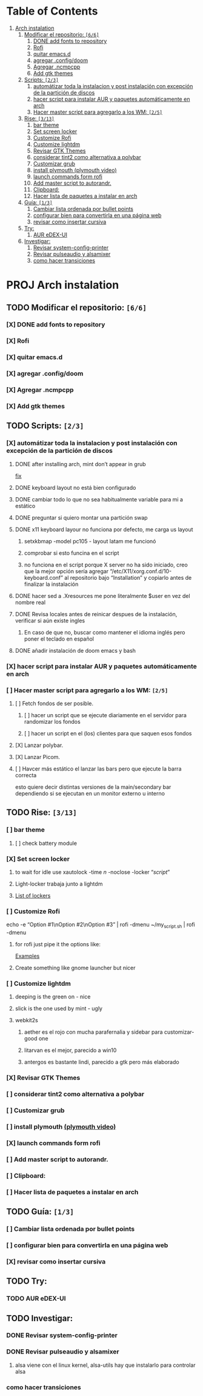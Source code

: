 
# Table of Contents

1.  [Arch instalation](#org9b1f841)
    1.  [Modificar el repositorio: <code>[6/6]</code>](#org142d7ea)
        1.  [DONE add fonts to repository](#orgde2ecc6)
        2.  [Rofi](#orgece9c7a)
        3.  [quitar emacs.d](#org1983917)
        4.  [agregar .config/doom](#org0983600)
        5.  [Agregar .ncmpcpp](#orgcb0d4b8)
        6.  [Add gtk themes](#orgaf98c87)
    2.  [Scripts: <code>[2/3]</code>](#orgcea7dba)
        1.  [automátizar toda la instalacion y post instalación con excepción de la partición de discos](#org38af487)
        2.  [hacer script para instalar AUR y paquetes automáticamente en arch](#orgec881b0)
        3.  [Hacer master script para agregarlo a los WM: <code>[2/5]</code>](#orge960657)
    3.  [Rise: <code>[3/13]</code>](#org31c967f)
        1.  [bar theme](#org330abc6)
        2.  [Set screen locker](#org4a4f782)
        3.  [Customize Rofi](#org4effc51)
        4.  [Customize lightdm](#org79c5815)
        5.  [Revisar GTK Themes](#org7ebcebd)
        6.  [considerar tint2 como alternativa a polybar](#org43a2275)
        7.  [Customizar grub](#org003c831)
        8.  [install plymouth (plymouth video)](#org9ea435f)
        9.  [launch commands form rofi](#orgd5a56ed)
        10. [Add master script to autorandr.](#org0c7d4d4)
        11. [Clipboard:](#org77ef043)
        12. [Hacer lista de paquetes a instalar en arch](#org1737621)
    4.  [Guía: <code>[1/3]</code>](#org290626c)
        1.  [Cambiar lista ordenada por bullet points](#orgff83a28)
        2.  [configurar bien para convertirla en una página web](#orgd9fbfff)
        3.  [revisar como insertar cursiva](#org019c0a8)
    5.  [Try:](#org721c5de)
        1.  [AUR eDEX-UI](#org2d0f793)
    6.  [Investigar:](#org6cfe4b1)
        1.  [Revisar system-config-printer](#org738fa1c)
        2.  [Revisar pulseaudio y alsamixer](#orge6b3fa4)
        3.  [como hacer transiciones](#org69b2a12)



<a id="org9b1f841"></a>

# PROJ Arch instalation


<a id="org142d7ea"></a>

## TODO Modificar el repositorio: <code>[6/6]</code>


<a id="orgde2ecc6"></a>

### [X] DONE add fonts to repository


<a id="orgece9c7a"></a>

### [X] Rofi


<a id="org1983917"></a>

### [X] quitar emacs.d


<a id="org0983600"></a>

### [X] agregar .config/doom


<a id="orgcb0d4b8"></a>

### [X] Agregar .ncmpcpp


<a id="orgaf98c87"></a>

### [X] Add gtk themes


<a id="orgcea7dba"></a>

## TODO Scripts: <code>[2/3]</code>


<a id="org38af487"></a>

### [X] automátizar toda la instalacion y post instalación con excepción de la partición de discos

1.  DONE after installing arch, mint don&rsquo;t appear in grub

    [fix](https://wiki.archlinux.org/index.php/GRUB#Detecting_other_operating_systems)

2.  DONE keyboard layout no está bien configurado

3.  DONE cambiar todo lo que no sea habitualmente variable para mi a estático

4.  DONE preguntar si quiero montar una partición swap

5.  DONE x11 keyboard layour no funciona por defecto, me carga us layout

    1.  setxkbmap -model pc105 - layout latam me funcionó
    
    2.  comprobar si esto funcina en el script
    
    3.  no funciona en el script porque X server no ha sido iniciado, creo que la mejor opción sería agregar &ldquo;/etc/X11/xorg.conf.d/10-keyboard.conf&rdquo; al repositorio bajo &ldquo;Installation&rdquo; y copiarlo antes de finalizar la instalación

6.  DONE hacer sed a .Xresources me pone literalmente $user en vez del nombre real

7.  DONE Revisa locales antes de reinicar despues de la instalación, verificar si aún existe ingles

    1.  En caso de que no, buscar como mantener el idioma inglés pero poner el teclado en español

8.  DONE añadir instalación de doom emacs y bash


<a id="orgec881b0"></a>

### [X] hacer script para instalar AUR y paquetes automáticamente en arch


<a id="orge960657"></a>

### [ ] Hacer master script para agregarlo a los WM: <code>[2/5]</code>

1.  [ ] Fetch fondos de ser posible.

    1.  [ ] hacer un script que se ejecute diariamente en el servidor para randomizar los fondos
    
    2.  [ ] hacer un script en el (los) clientes para que saquen esos fondos

2.  [X] Lanzar polybar.

3.  [X] Lanzar Picom.

4.  [ ] Havcer más estático el lanzar las bars pero que ejecute la barra correcta

    esto quiere decir distintas versiones de la main/secondary bar dependiendo si se ejecutan en un monitor externo u interno


<a id="org31c967f"></a>

## TODO Rise: <code>[3/13]</code>


<a id="org330abc6"></a>

### [ ] bar theme

1.  [ ] check battery module


<a id="org4a4f782"></a>

### [X] Set screen locker

1.  to wait for idle use xautolock -time *n* -noclose -locker &ldquo;*script*&rdquo;

2.  Light-locker trabaja junto a lightdm

3.  [List of lockers](https://wiki.archlinux.org/index.php/List_of_applications#Screen_lockers)


<a id="org4effc51"></a>

### [ ] Customize Rofi

echo -e &ldquo;Option #1\nOption #2\nOption #3&rdquo; | rofi -dmenu
~/my<sub>script.sh</sub> | rofi -dmenu

1.  for rofi just pipe it the options like:

    [Examples](https://github.com/adi1090x/rofi)

2.  Create something like gnome launcher but nicer


<a id="org79c5815"></a>

### [ ] Customize lightdm

1.  deeping is the green on - nice

2.  slick is the one used by mint - ugly

3.  webkit2s

    1.  aether es el rojo con mucha parafernalia y sidebar para customizar- good one
    
    2.  litarvan es el mejor, parecido a win10
    
    3.  antergos es bastante lindi, parecido a gtk pero más elaborado


<a id="org7ebcebd"></a>

### [X] Revisar GTK Themes


<a id="org43a2275"></a>

### [ ] considerar tint2 como alternativa a polybar


<a id="org003c831"></a>

### [ ] Customizar grub


<a id="org9ea435f"></a>

### [ ] install plymouth [(plymouth video)](https://www.youtube.com/watch?v=eTk2yG1JFsE)


<a id="orgd5a56ed"></a>

### [X] launch commands form rofi


<a id="org0c7d4d4"></a>

### [ ] Add master script to autorandr.


<a id="org77ef043"></a>

### [ ] Clipboard:


<a id="org1737621"></a>

### [ ] Hacer lista de paquetes a instalar en arch


<a id="org290626c"></a>

## TODO Guía: <code>[1/3]</code>


<a id="orgff83a28"></a>

### [ ] Cambiar lista ordenada por bullet points


<a id="orgd9fbfff"></a>

### [ ] configurar bien para convertirla en una página web


<a id="org019c0a8"></a>

### [X] revisar como insertar cursiva


<a id="org721c5de"></a>

## TODO Try:


<a id="org2d0f793"></a>

### TODO AUR eDEX-UI


<a id="org6cfe4b1"></a>

## TODO Investigar:


<a id="org738fa1c"></a>

### DONE Revisar system-config-printer


<a id="orge6b3fa4"></a>

### DONE Revisar pulseaudio y alsamixer

1.  alsa viene con el linux kernel, alsa-utils hay que instalarlo para controlar alsa


<a id="org69b2a12"></a>

### como hacer transiciones

